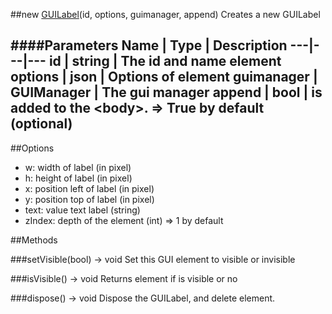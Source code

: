 ##new [GUILabel](#)(id, options, guimanager, append)
Creates a new GUILabel

####Parameters
Name | Type | Description
---|---|---
id | string | The id and name element
options | json | Options of element
guimanager | GUIManager | The gui manager
append | bool | is added to the &lt;body&gt;. =&gt; True by default (optional)
---

##Options

* w: width of label (in pixel)
* h: height of label (in pixel)
* x: position left of label (in pixel)
* y: position top of label (in pixel)
* text: value text label (string)
* zIndex: depth of the element (int) =&gt; 1 by default

##Methods

###setVisible(bool) → void
Set this GUI element to visible or invisible

###isVisible() → void
Returns element if is visible or no

###dispose() → void
Dispose the GUILabel, and delete element.
